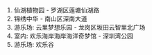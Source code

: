 1. 仙湖植物园  - 罗湖区莲塘仙湖路
2. 锦绣中华 - 南山区深南大道
3. 游乐场: 云里梦想乐园 - 龙岗区坂田云智里北广场
4. 室内: 欢乐海岸海岸海洋奇梦馆 - 深圳湾公园
5. 游乐场: 欢乐谷